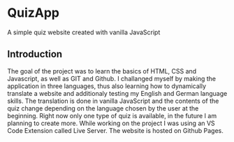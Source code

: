 # QuizApp
A simple quiz website created with vanilla JavaScript

## Introduction
The goal of the project was to learn the basics of HTML, CSS and Javascript, as well as GIT and Github. I challanged myself by making the application in three languages, thus also learning how to dynamically translate a website and additionaly testing my English and German language skills. The translation is done in vanilla JavaScript and the contents of the quiz change depending on the language chosen by the user at the beginning. Right now only one type of quiz is available, in the future I am planning to create more. While working on the project I was using an VS Code Extension called Live Server. The website is hosted on Github Pages.
